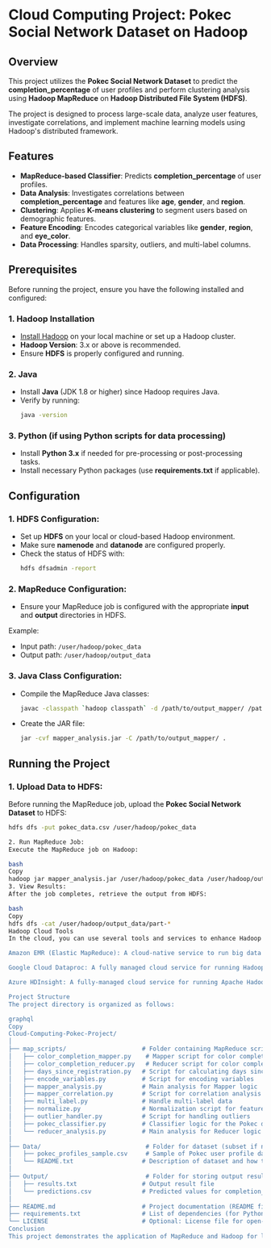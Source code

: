 # Cloud Computing Project: Pokec Social Network Dataset on Hadoop

## **Overview**
This project utilizes the **Pokec Social Network Dataset** to predict the **completion_percentage** of user profiles and perform clustering analysis using **Hadoop MapReduce** on **Hadoop Distributed File System (HDFS)**.

The project is designed to process large-scale data, analyze user features, investigate correlations, and implement machine learning models using Hadoop's distributed framework.

## **Features**
- **MapReduce-based Classifier**: Predicts **completion_percentage** of user profiles.
- **Data Analysis**: Investigates correlations between **completion_percentage** and features like **age**, **gender**, and **region**.
- **Clustering**: Applies **K-means clustering** to segment users based on demographic features.
- **Feature Encoding**: Encodes categorical variables like **gender**, **region**, and **eye_color**.
- **Data Processing**: Handles sparsity, outliers, and multi-label columns.

## **Prerequisites**
Before running the project, ensure you have the following installed and configured:

### 1. **Hadoop Installation**
   - [Install Hadoop](http://hadoop.apache.org/docs/r3.2.1/hadoop-project-dist/hadoop-common/SingleCluster.html) on your local machine or set up a Hadoop cluster.
   - **Hadoop Version**: 3.x or above is recommended.
   - Ensure **HDFS** is properly configured and running.

### 2. **Java**
   - Install **Java** (JDK 1.8 or higher) since Hadoop requires Java.
   - Verify by running: 
     ```bash
     java -version
     ```

### 3. **Python** (if using Python scripts for data processing)
   - Install **Python 3.x** if needed for pre-processing or post-processing tasks.
   - Install necessary Python packages (use **requirements.txt** if applicable).

## **Configuration**

### 1. **HDFS Configuration**:
   - Set up **HDFS** on your local or cloud-based Hadoop environment.
   - Make sure **namenode** and **datanode** are configured properly.
   - Check the status of HDFS with:
     ```bash
     hdfs dfsadmin -report
     ```

### 2. **MapReduce Configuration**:
   - Ensure your MapReduce job is configured with the appropriate **input** and **output** directories in HDFS.

   Example:
   - Input path: `/user/hadoop/pokec_data`
   - Output path: `/user/hadoop/output_data`

### 3. **Java Class Configuration**:
   - Compile the MapReduce Java classes:
     ```bash
     javac -classpath `hadoop classpath` -d /path/to/output_mapper/ /path/to/mapper_analysis.java
     ```
   - Create the JAR file:
     ```bash
     jar -cvf mapper_analysis.jar -C /path/to/output_mapper/ .
     ```

## **Running the Project**

### 1. **Upload Data to HDFS**:
   Before running the MapReduce job, upload the **Pokec Social Network Dataset** to HDFS:
   ```bash
   hdfs dfs -put pokec_data.csv /user/hadoop/pokec_data
   
2. Run MapReduce Job:
Execute the MapReduce job on Hadoop:

bash
Copy
hadoop jar mapper_analysis.jar /user/hadoop/pokec_data /user/hadoop/output_data
3. View Results:
After the job completes, retrieve the output from HDFS:

bash
Copy
hdfs dfs -cat /user/hadoop/output_data/part-*
Hadoop Cloud Tools
In the cloud, you can use several tools and services to enhance Hadoop's capabilities and streamline the process:

Amazon EMR (Elastic MapReduce): A cloud-native service to run big data frameworks such as Hadoop, Spark, and Hive.

Google Cloud Dataproc: A fully managed cloud service for running Hadoop and Spark clusters.

Azure HDInsight: A fully-managed cloud service for running Apache Hadoop and Spark clusters on Microsoft Azure.

Project Structure
The project directory is organized as follows:

graphql
Copy
Cloud-Computing-Pokec-Project/
│
├── map_scripts/                     # Folder containing MapReduce scripts
│   ├── color_completion_mapper.py    # Mapper script for color completion
│   ├── color_completion_reducer.py   # Reducer script for color completion
│   ├── days_since_registration.py   # Script for calculating days since registration
│   ├── encode_variables.py          # Script for encoding variables
│   ├── mapper_analysis.py           # Main analysis for Mapper logic
│   ├── mapper_correlation.py        # Script for correlation analysis
│   ├── multi_label.py               # Handle multi-label data
│   ├── normalize.py                 # Normalization script for features
│   ├── outlier_handler.py           # Script for handling outliers
│   ├── pokec_classifier.py          # Classifier logic for the Pokec dataset
│   └── reducer_analysis.py          # Main analysis for Reducer logic
│
├── Data/                             # Folder for dataset (subset if needed)
│   ├── pokec_profiles_sample.csv     # Sample of Pokec user profile data (optional)
│   └── README.txt                   # Description of dataset and how to access full data
│
├── Output/                           # Folder for storing output results
│   ├── results.txt                  # Output result file
│   └── predictions.csv              # Predicted values for completion_percentage
│
├── README.md                        # Project documentation (README file)
├── requirements.txt                 # List of dependencies (for Python scripts)
└── LICENSE                          # Optional: License file for open-source
Conclusion
This project demonstrates the application of MapReduce and Hadoop for large-scale data analysis. By processing and analyzing the Pokec Social Network Dataset, I was able to build predictive models and uncover insights into user behaviors and profile completion rates. The project successfully leveraged Hadoop's distributed computing capabilities to handle large datasets and perform complex data analysis tasks efficiently.



